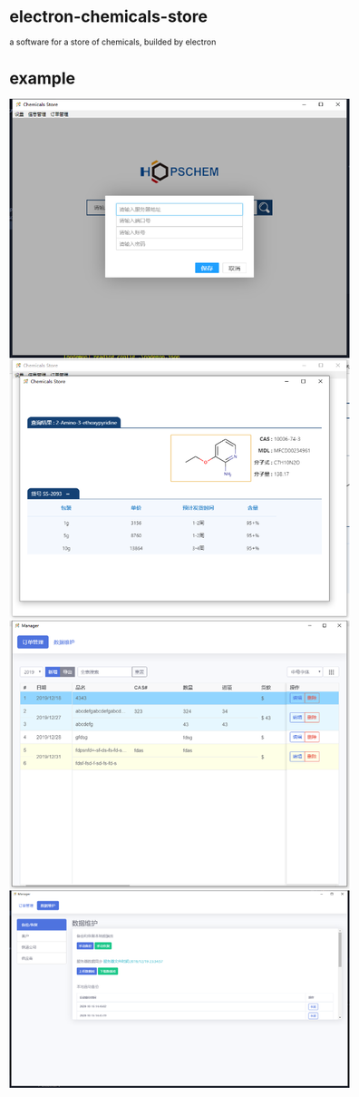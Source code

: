 # electron-chemicals-store
a software for a store of chemicals, builded by electron

# example

<img src="doc/1.png" style="max-width:600px"/>
<img src="doc/2.png" style="max-width:600px"/>
<img src="doc/3.png" style="max-width:600px"/>
<img src="doc/4.png" style="max-width:600px"/>
